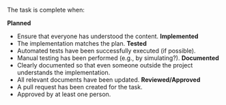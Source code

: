 The task is complete when:

**Planned**
  - Ensure that everyone has understood the content.
**Implemented**
  - The implementation matches the plan.
**Tested**
  - Automated tests have been successfully executed (if possible).
  - Manual testing has been performed (e.g., by simulating?).
**Documented**
  - Clearly documented so that even someone outside the project understands the implementation.
  - All relevant documents have been updated.
**Reviewed/Approved**
  - A pull request has been created for the task.
  - Approved by at least one person.
